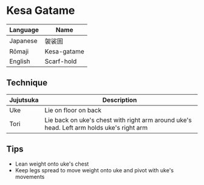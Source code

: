 <!--- scarf ground hold -->
# Kesa Gatame

Language | Name
-|-
Japanese | 袈裟固
Rōmaji | Kesa-gatame
English | Scarf-hold

## Technique
Jujutsuka | Description
-|-
Uke | Lie on floor on back
Tori | Lie back on uke's chest with right arm around uke's head. Left arm holds uke's right arm

## Tips
* Lean weight onto uke's chest
* Keep legs spread to move weight onto uke and pivot with uke's movements